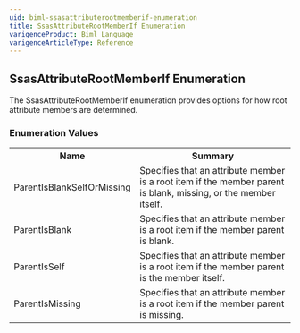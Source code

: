 ```yaml
---
uid: biml-ssasattributerootmemberif-enumeration
title: SsasAttributeRootMemberIf Enumeration
varigenceProduct: Biml Language
varigenceArticleType: Reference
---
```


## SsasAttributeRootMemberIf Enumeration<div class="LanguageSummary"><div class ="SummaryItem">The SsasAttributeRootMemberIf enumeration provides options for how root attribute members are determined.</div></div><div class="EnumValueGroup">### Enumeration Values<table id="EnumValue" class="MemberList"><tbody><tr><th class="MemberNameColumnHeader">Name</th><th class="MemberSummaryColumnHeader">Summary</th></tr><tr class="cd0"><td class="MemberName">ParentIsBlankSelfOrMissing</td><td class="MemberSummary"><div class ="SummaryItem">Specifies that an attribute member is a root item if the member parent is blank, missing, or the member itself.</div> </td></tr><tr class="cd1"><td class="MemberName">ParentIsBlank</td><td class="MemberSummary"><div class ="SummaryItem">Specifies that an attribute member is a root item if the member parent is blank.</div> </td></tr><tr class="cd0"><td class="MemberName">ParentIsSelf</td><td class="MemberSummary"><div class ="SummaryItem">Specifies that an attribute member is a root item if the member parent is the member itself.</div> </td></tr><tr class="cd1"><td class="MemberName">ParentIsMissing</td><td class="MemberSummary"><div class ="SummaryItem">Specifies that an attribute member is a root item if the member parent is missing.</div> </td></tr></tbody></table></div>